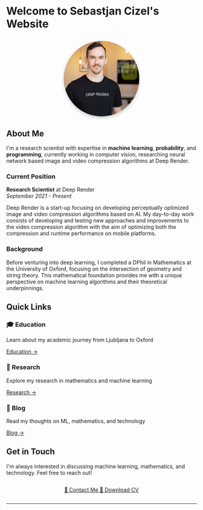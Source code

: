# Welcome to Sebastjan Cizel's Website

<div style="text-align: center; margin: 2em 0;">
  <img src="assets/images/headshot.webp" alt="Sebastjan Cizel" style="border-radius: 50%; width: 200px; height: 200px; object-fit: cover; box-shadow: 0 4px 8px rgba(0,0,0,0.2);">
</div>

## About Me

I'm a research scientist with expertise in **machine learning**, **probability**, and **programming**, currently working in computer vision, researching neural network based image and video compression algorithms at Deep Render.

### Current Position

**Research Scientist** at Deep Render  
_September 2021 - Present_

Deep Render is a start-up focusing on developing perceptually optimized image and video compression algorithms based on AI. My day-to-day work consists of developing and testing new approaches and improvements to the video compression algorithm with the aim of optimizing both the compression and runtime performance on mobile platforms.

### Background

Before venturing into deep learning, I completed a DPhil in Mathematics at the University of Oxford, focusing on the intersection of geometry and string theory. This mathematical foundation provides me with a unique perspective on machine learning algorithms and their theoretical underpinnings.

## Quick Links

<div class="grid cards">
  <div class="card">
    <h3>🎓 Education</h3>
    <p>Learn about my academic journey from Ljubljana to Oxford</p>
    <a href="about/#education" class="md-button">Education →</a>
  </div>
  
  <div class="card">
    <h3>🔬 Research</h3>
    <p>Explore my research in mathematics and machine learning</p>
    <a href="research/" class="md-button">Research →</a>
  </div>
  
  <div class="card">
    <h3>📝 Blog</h3>
    <p>Read my thoughts on ML, mathematics, and technology</p>
    <a href="blog/" class="md-button">Blog →</a>
  </div>
</div>

## Get in Touch

I'm always interested in discussing machine learning, mathematics, and technology. Feel free to reach out!

<div style="text-align: center; margin: 2em 0;">
  <a href="mailto:sebastjancizel@gmail.com" class="md-button md-button--primary">
    📧 Contact Me
  </a>
  <a href="assets/Resume_CizelSebastjan.pdf" class="md-button">
    📄 Download CV
  </a>
</div>

---
